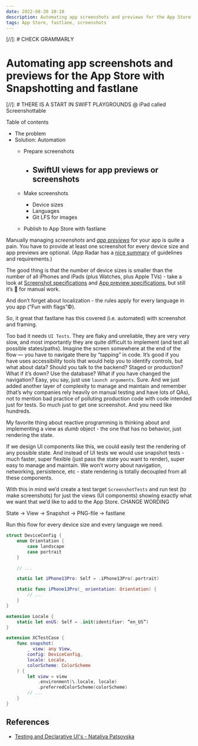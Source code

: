 ```yaml
---
date: 2022-08-20 10:10
description: Automating app screenshots and previews for the App Store with Snapshotting and fastlane
tags: App Store, fastlane, screenshots
---
```

[//]: # CHECK GRAMMARLY

# Automating app screenshots and previews for the App Store with Snapshotting and fastlane

[//]: # THERE IS A START IN SWIFT PLAYGROUNDS @ iPad called Screenshottable

Table of contents

- The problem
- Solution: Automation
    - Prepare screenshots
        - SwiftUI views for app previews or screenshots
            -
    - Make screenshots
        - Device sizes
        - Languages
        - Git LFS for images

    - Publish to App Store with fastlane

Manually managing _screenshots_ and _[app previews](https://developer.apple.com/app-store/app-previews/)_ for your app is quite a pain. You have to provide at least one screenshot for every device size and app previews are optional. (App Radar has a [nice summary](https://appradar.com/blog/ios-app-screenshot-sizes-and-guidelines-for-the-apple-app-store) of guidelines and requirements.)

The good thing is that the number of device sizes is smaller than the number of all iPhones and iPads (plus Watches, plus Apple TVs) - take a look at [Screenshot specifications](https://help.apple.com/app-store-connect/#/devd274dd925) and [App preview specifications](https://help.apple.com/app-store-connect/#/dev4e413fcb8), but still it’s 🤯 for manual work.

And don’t forget about localization - the rules apply for every language in you app (“Fun with flags”©).

So, it great that fastlane has this covered (i.e. automated) with screenshot and framing.

Too bad it needs `UI Tests`. They are flaky and unreliable, they are very very slow, and most importantly they are quite difficult to implement (and test all possible states/paths). Imagine the screen somewhere at the end of the flow — you have to navigate there by “tapping” in code. It’s good if you have uses accessibility tools that would help you to identify controls, but what about data? Should you talk to the backend? Staged or production? What if it’s down? Use the database? What if you have changed the navigation? Easy, you say, just use `launch arguments`. Sure. And we just added another layer of complexity to manage and maintain and remember (that’s why companies rely heavily on manual testing and have lots of QAs), not to mention bad practice of polluting production code with code intended just for tests. So much just to get one screenshot. And you need like hundreds.

My favorite thing about reactive programming is thinking about and implementing a view as _dumb_ object - the one that has no behavior, just rendering the state.

If we design UI components like this, we could easily test the rendering of any possible state. And instead of UI tests we would use snapshot tests - much faster, super flexible (just pass the state you want to render), super easy to manage and maintain. We won’t worry about navigation, networking, persistence, etc - state rendering is totally decoupled from all these components.

With this in mind we’d create a test target `ScreenshotTests` and run test (to make screenshots) for just the views (UI components) showing exactly what we want that we’d like to add to the App Store. CHANGE WORDING

State -> View -> Snapshot -> PNG-file -> fastlane

Run this flow for every device size and every language we need.

```swift
struct DeviceConfig {
    enum Orientation {
        case landscape
        case portrait
    }

    // ...

    static let iPhone13Pro: Self = .iPhone13Pro(.portrait)

    static func iPhone13Pro(_ orientation: Orientation) {
        // ...
    }
}

extension Locale {
    static let enUS: Self = .init(identifier: “en_US”)
}

extension XCTestCase {
    func snapshot(
        _ view: any View,
        config: DeviceConfig,
        locale: Locale,
        colorScheme: ColorScheme
    ) {
        let view = view
            .environment(\.locale, locale)
            .preferredColorScheme(colorScheme)
        // ...
    }
}
```

## References

- [Testing and Declarative UI's - Nataliya Patsovska](https://www.youtube.com/watch?v=tk0HzScvW2M)
